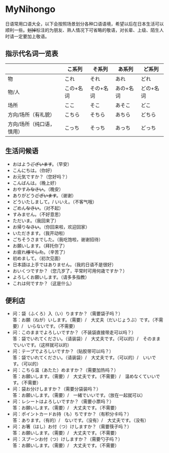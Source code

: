# MyNihongo
日语常用口语大全，以下会按照场景划分各种口语语境，希望以后在日本生活可以顺利一些。~~划掉~~标注的为朋友、熟人情况下可省略的敬语，对长辈、上级、陌生人时请一定要加上敬语。

## 指示代名词一览表
| | こ系列 | そ系列 | あ系列 | ど系列 |
| --- | --- | --- | --- | --- |
| 物 | これ | それ | あれ | どれ |
| 物/人 | この+名词 | その+名词 | あの+名词 | どの+名词 |
| 场所 | ここ | そこ | あそこ | どこ |
| 方向/场所（有礼貌） | こちら | そちら | あちら | どちら |
| 方向/场所（纯口语，慎用） | こっち | そっち | あっち | どっち |

## 生活问候语
- おはよう~~ございます~~。（早安）
- こんにちは。（你好）
- お元気ですか？（您好吗？）
- こんばんは。（晚上好）
- おやすみ~~なさい~~。（晚安）
- ありがどう~~ございます~~。（谢谢）
- どういたしまして。/ いいえ。（不客气哦）
- ごめん~~なさい~~。（对不起）
- すみません。（不好意思）
- ただいま。（我回来了）
- お帰り~~なさい~~。（你回来啦，欢迎回家）
- いただきます。（我开动啦）
- ごちそうさまでした。（我吃饱啦，谢谢招待）
- お願いします。（拜托你了）
- お疲れ~~様でした~~。（辛苦了）
- 初めまして。（初次见面）
- 日本語は上手ではありません。（我的日语不是很好）
- おいくつですか？（您几岁了，平常时可用何歳ですか？）
- よろしくお願いします。（请多多指教）
- これは何ですか？（这是什么）

## 便利店
- 问：袋（ふくろ）入（い）りますか？（需要袋子吗？）  
答：お願（ねが）いします。（需要）/　大丈夫（だいじょうぶ）です。（不需要）/　いらないです。（不需要）
- 问：このままでよろしいですか？（不装袋直接带走可以吗？）  
答：袋でいれてください。（请装袋）/　大丈夫です。（可以的）/　そのままでいいです。（这样就可以的）
- 问：テープでよろしいですか？（贴胶带可以吗？）  
答：袋でいれてください。（请装袋）/　大丈夫です。（可以的）/　いいです。（可以的）
- 问：こちら温（あたた）めますか？（需要加热吗？）  
答：お願いします。（需要）/　大丈夫です。（不需要）/　温めなくていいです。（不需要）
- 问：袋お分けしますか？（需要分袋装吗？）  
答：お願いします。（需要）/　一緒でいいです。（放在一起就可以）
- 问：レシートはよろしいですか？（需要小票吗？）  
答：お願いします。（需要）/　大丈夫です。（不需要）
- 问：ポイントカードお持（も）ちですか？（有积分卡吗？）  
答：あります。（有的）/　ないです。（没有）/　大丈夫です。（没有）
- 问：お箸（はし）お付（つ）けしますか？（需要筷子吗？）  
答：お願いします。（需要）/　大丈夫です。（不需要）
- 问：スプーンお付（つ）けしますか？（需要勺子吗？）  
答：お願いします。（需要）/　大丈夫です。（不需要）
